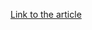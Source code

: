 [Link to the article](https://www.cisa.gov/news-events/alerts/2025/09/25/cisa-directs-federal-agencies-identify-and-mitigate-potential-compromise-cisco-devices)
